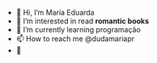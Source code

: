 - 👋 Hi, I’m Maria Eduarda
- 👀 I’m interested in read **romantic books**
- 🌱 I’m currently learning programação
- 📫 How to reach me @dudamariapr
- 🤗
